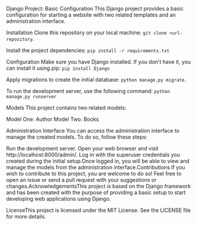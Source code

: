 Django Project: Basic Configuration
This Django project provides a basic configuration for starting a website with two related templates and an administration interface.

Installation
Clone this repository on your local machine:
`git clone <url-repository`.

Install the project dependencies:
`pip install -r requirements.txt`

Configuration
Make sure you have Django installed. If you don't have it, you can install it using pip:
`pip install Django`

Apply migrations to create the initial database:
`python manage.py migrate`.

To run the development server, use the following command:
`python manage.py runserver`

Models
This project contains two related models:

Model One: Author
Model Two: Books

Administration Interface
You can access the administration interface to manage the created models. To do so, follow these steps:

Run the development server.
Open your web browser and visit http://localhost:8000/admin/.
Log in with the superuser credentials you created during the initial setup.Once logged in, you will be able to view and manage the models from the administration interface.Contributions
If you wish to contribute to this project, you are welcome to do so! Feel free to open an issue or send a pull request with your suggestions or changes.AcknowledgementsThis project is based on the Django framework and has been created with the purpose of providing a basic setup to start developing web applications using Django.

LicenseThis project is licensed under the MIT License. See the LICENSE file for more details.
